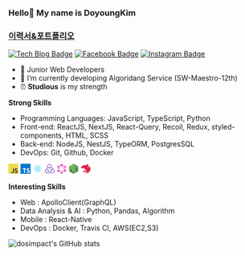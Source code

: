 

### Hello👋 My name is DoyoungKim


### [이력서&포트폴리오](https://fast-paradox-f5f.notion.site/Kim-Do-Young-620805a3c5cf4f55b5e494bd53fdde29) 
[![Tech Blog Badge](https://img.shields.io/badge/-%EC%9D%B4%EB%A0%A5%EC%84%9C&%ED%8F%AC%ED%8A%B8%ED%8F%B4%EB%A6%AC%EC%98%A4-000000?style=flat-square&logo=notion&link=https://fast-paradox-f5f.notion.site/Kim-Do-Young-620805a3c5cf4f55b5e494bd53fdde29)](https://fast-paradox-f5f.notion.site/Kim-Do-Young-620805a3c5cf4f55b5e494bd53fdde29) 
[![Facebook Badge](https://img.shields.io/badge/Facebook-1877f2?style=flat-square&logo=facebook&logoColor=white&link=https://www.facebook.com/profile.php?id=100003114476990)](https://www.facebook.com/profile.php?id=100003114476990) 
[![Instagram Badge](https://img.shields.io/badge/Instagram-ff69b4?style=flat-square&logo=instagram&logoColor=white&link=https://www.instagram.com/ypd03008//)](https://www.instagram.com/ypd03008/)

- 🚀 Junior Web Developers   
- 🌱 I’m currently developing Algoridang Service (SW-Maestro-12th)
- ⏰ **Studious** is my strength


**Strong Skills**  
- Programming Languages: JavaScript, TypeScript, Python  
- Front-end: ReactJS, NextJS, React-Query, Recoil, Redux, styled-components, HTML, SCSS
- Back-end: NodeJS, NestJS, TypeORM, PostgresSQL
- DevOps: Git, Github, Docker

<code><img height="20" src="https://raw.githubusercontent.com/github/explore/80688e429a7d4ef2fca1e82350fe8e3517d3494d/topics/javascript/javascript.png"></code>
<code><img height="20" src="https://raw.githubusercontent.com/github/explore/80688e429a7d4ef2fca1e82350fe8e3517d3494d/topics/typescript/typescript.png"></code>
<code><img height="20" src="https://raw.githubusercontent.com/github/explore/80688e429a7d4ef2fca1e82350fe8e3517d3494d/topics/react/react.png"></code>
<code><img height="20" src="https://raw.githubusercontent.com/github/explore/80688e429a7d4ef2fca1e82350fe8e3517d3494d/topics/redux/redux.png"></code>
<code><img height="20" src="https://raw.githubusercontent.com/github/explore/5c058a388828bb5fde0bcafd4bc867b5bb3f26f3/topics/graphql/graphql.png"></code>
<code><img height="20" src="https://raw.githubusercontent.com/github/explore/80688e429a7d4ef2fca1e82350fe8e3517d3494d/topics/nodejs/nodejs.png"></code>
<code><img height="20" src="https://raw.githubusercontent.com/github/explore/37c71fdca4e12086faf8c7009793d2eb588c914e/topics/nestjs/nestjs.png"></code>

**Interesting Skills**  
- Web : ApolloClient(GraphQL)
- Data Analysis & AI : Python, Pandas, Algorithm  
- Mobile : React-Native  
- DevOps : Docker, Travis CI, AWS(EC2,S3)  

![dosimpact's GitHub stats](https://github-readme-stats.vercel.app/api?username=dosimpact&show_icons=true&theme=radical)

<!--
**DosImpact/dosimpact** is a ✨ _special_ ✨ repository because its `README.md` (this file) appears on your GitHub profile.

Here are some ideas to get you started:

- 🔭 I’m currently working on ...
- 🌱 I’m currently learning ...
- 👯 I’m looking to collaborate on ...
- 🤔 I’m looking for help with ...
- 💬 Ask me about ...
- 📫 How to reach me: ...
- 😄 Pronouns: ...
- ⚡ Fun fact: ...

[![Tech Blog Badge](http://img.shields.io/badge/-Tech%20blog-000000?style=flat-square&logo=notion&link=https://www.notion.so/dosimpact/Kim-Do-Young-623609d5699849b3a5db5b1cc248c609/)](https://www.notion.so/dosimpact/Kim-Do-Young-623609d5699849b3a5db5b1cc248c609) 
[![Linkedin Badge](https://img.shields.io/badge/-LinkedIn-blue?style=flat-square&logo=Linkedin&logoColor=white&link=https://www.linkedin.com/in/#/)](https://www.linkedin.com/in/#/) 
[![Facebook Badge](https://img.shields.io/badge/Facebook-1877f2?style=flat-square&logo=facebook&logoColor=white&link=https://www.facebook.com/profile.php?id=100003114476990)](https://www.facebook.com/profile.php?id=100003114476990) 
[![Instagram Badge](https://img.shields.io/badge/Instagram-ff69b4?style=flat-square&logo=instagram&logoColor=white&link=https://www.instagram.com/ypd03008//)](https://www.instagram.com/ypd03008/)

-->

